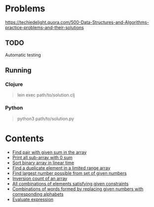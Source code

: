 # Problems

https://techiedelight.quora.com/500-Data-Structures-and-Algorithms-practice-problems-and-their-solutions

## TODO

Automatic testing

## Running

### Clojure

> lein exec path/to/solution.clj

### Python

> python3 path/to/solution.py

# Contents

* [Find pair with given sum in the array](find-pair)
* [Print all sub-array with 0 sum](zero-subarray)
* [Sort binary array in linear time](sort-array)
* [Find a duplicate element in a limited range array](find-duplicate)
* [Find largest number possible from set of given numbers](largest-number)
* [Inversion count of an array](inversion-count)
* [All combinations of elements satisfying given constraints](tricky-combinations)
* [Combinations of words formed by replacing given numbers with corresponding alphabets](words-combinations)
* [Evaluate expression](evaluate-expression)